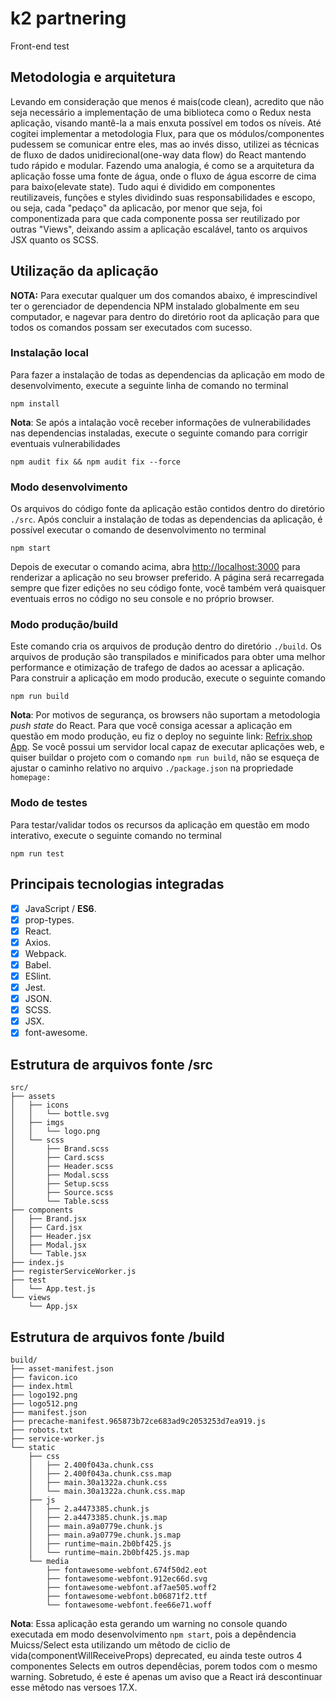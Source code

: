 # k2 partnering

Front-end test

## Metodologia e arquitetura

Levando em consideração que menos é mais(code clean), acredito que não seja necessário a implementação de uma biblioteca como o Redux nesta aplicação, visando mantê-la a mais enxuta possível em todos os níveis. Até cogitei implementar a metodologia Flux, para que os módulos/componentes pudessem se comunicar entre eles, mas ao invés disso, utilizei as técnicas de fluxo de dados unidirecional(one-way data flow) do React mantendo tudo rápido e modular. Fazendo uma analogia, é como se a arquitetura da aplicação fosse uma fonte de água, onde o fluxo de água escorre de cima para baixo(elevate state). Tudo aqui é dividido em componentes reutilizaveis, funções e styles dividindo suas responsabilidades e escopo, ou seja, cada "pedaço" da aplicacão, por menor que seja, foi componentizada para que cada componente possa ser reutilizado por outras "Views", deixando assim a aplicação escalável, tanto os arquivos JSX quanto os SCSS.

<!-- ![Diagrama](./fluxo.png) -->

## Utilização da aplicação

__NOTA:__ Para executar qualquer um dos comandos abaixo, é imprescindível ter o gerenciador de dependencia NPM instalado  globalmente em seu computador, e nagevar para dentro do diretório root da aplicação para que todos os comandos possam ser executados com sucesso.

### Instalação local

Para fazer a instalação de todas as dependencias da aplicação em modo de desenvolvimento, execute a seguinte linha de comando no terminal

    npm install

__Nota__: Se após a intalação você receber informações de vulnerabilidades nas dependencias instaladas, execute o seguinte comando para corrigir eventuais vulnerabilidades

    npm audit fix && npm audit fix --force

### Modo desenvolvimento

Os arquivos do código fonte da aplicação estão contidos dentro do diretório `./src`.
Após concluir a instalação de todas as dependencias da aplicação, é possível executar o comando de desenvolvimento no terminal

    npm start

Depois de executar o comando acima, abra [http://localhost:3000](http://localhost:3000) para renderizar a aplicação no seu browser preferido.
A página será recarregada sempre que fizer edições no seu código fonte, você também verá quaisquer eventuais erros no código no seu console e no próprio browser.

### Modo produção/build

Este comando cria os arquivos de produção dentro do diretório `./build`. Os arquivos de produção são transpilados e minificados para obter uma melhor performance e otimização de trafego de dados ao acessar a aplicação. Para construir a aplicação em modo producão, execute o seguinte comando

    npm run build

__Nota__: Por motivos de segurança, os browsers não suportam a metodologia *push state* do React. Para que você consiga acessar a aplicação em questão em modo produção, eu fiz o deploy no seguinte link: [Refrix.shop App](https://refrix.herokuapp.com). Se você possui um servidor local capaz de executar aplicações web, e quiser buildar o projeto com o comando `npm run build`, não se esqueça de ajustar o caminho relativo no arquivo `./package.json` na propriedade `homepage:`

### Modo de testes

Para testar/validar todos os recursos da aplicação em questão em modo interativo, execute o seguinte comando no terminal

    npm run test

## Principais tecnologias integradas

* [X] JavaScript / **ES6**.
* [X] prop-types.
* [X] React.
* [X] Axios.
* [X] Webpack.
* [X] Babel.
* [X] ESlint.
* [X] Jest.
* [X] JSON.
* [X] SCSS.
* [X] JSX.
* [X] font-awesome.

## Estrutura de arquivos fonte **/src**

    src/
    ├── assets
    │   ├── icons
    │   │   └── bottle.svg
    │   ├── imgs
    │   │   └── logo.png
    │   └── scss
    │       ├── Brand.scss
    │       ├── Card.scss
    │       ├── Header.scss
    │       ├── Modal.scss
    │       ├── Setup.scss
    │       ├── Source.scss
    │       └── Table.scss
    ├── components
    │   ├── Brand.jsx
    │   ├── Card.jsx
    │   ├── Header.jsx
    │   ├── Modal.jsx
    │   └── Table.jsx
    ├── index.js
    ├── registerServiceWorker.js
    ├── test
    │   └── App.test.js
    └── views
        └── App.jsx

## Estrutura de arquivos fonte **/build**

    build/
    ├── asset-manifest.json
    ├── favicon.ico
    ├── index.html
    ├── logo192.png
    ├── logo512.png
    ├── manifest.json
    ├── precache-manifest.965873b72ce683ad9c2053253d7ea919.js
    ├── robots.txt
    ├── service-worker.js
    └── static
        ├── css
        │   ├── 2.400f043a.chunk.css
        │   ├── 2.400f043a.chunk.css.map
        │   ├── main.30a1322a.chunk.css
        │   └── main.30a1322a.chunk.css.map
        ├── js
        │   ├── 2.a4473385.chunk.js
        │   ├── 2.a4473385.chunk.js.map
        │   ├── main.a9a0779e.chunk.js
        │   ├── main.a9a0779e.chunk.js.map
        │   ├── runtime~main.2b0bf425.js
        │   └── runtime~main.2b0bf425.js.map
        └── media
            ├── fontawesome-webfont.674f50d2.eot
            ├── fontawesome-webfont.912ec66d.svg
            ├── fontawesome-webfont.af7ae505.woff2
            ├── fontawesome-webfont.b06871f2.ttf
            └── fontawesome-webfont.fee66e71.woff

__Nota__: Essa aplicação esta gerando um warning no console quando executada em modo desenvolvimento `npm start`, pois a depêndencia Muicss/Select esta utilizando um mêtodo de ciclio de vida(componentWillReceiveProps) deprecated, eu ainda teste outros 4 componentes Selects em outros dependêcias, porem todos com o mesmo warning.
Sobretudo, é este é apenas um aviso que a React irá descontinuar esse mêtodo nas versoes 17.X.

